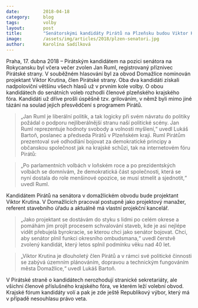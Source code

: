 ```yaml
---
date:         2018-04-18
category:     blog
tags:         volby
layout:       post
title:        "Senátorskými kandidáty Pirátů na Plzeňsku budou Viktor Krutina a Jan Ruml"
image:        /assets/img/articles/2018/plzen-senatori.jpg
author:       Karolína Sadílková
---
```


Praha, 17. dubna 2018 – Pirátským kandidátem na pozici senátora na Rokycansku byl včera večer zvolen Jan Ruml, registrovaný příznivec Pirátské strany. V souběžném hlasování byl za obvod Domažlice nominován projektant Viktor Krutina, člen Pirátské strany. Oba dva kandidáti získali nadpoloviční většinu všech hlasů už v prvním kole volby. O obou kandidátech do senátních voleb rozhodli členové plzeňského krajského fóra. Kandidáti už dříve prošli úspěšně tzv. grilováním, v němž byli mimo jiné tázáni na soulad jejich přesvědčení s programem Pirátů.

> „Jan Ruml je liberální politik, a tak logicky při svém návratu do politiky požádal o podporu nejliberálnější stranu naší politické scény. Jan Ruml reprezentuje hodnoty svobody a volnosti myšlení,“ uvedl Lukáš Bartoň, poslanec a předseda Pirátů v Plzeňském kraji. Ruml Pirátům prezentoval své odhodlání bojovat za demokratické principy a občanskou společnost jak na krajské schůzi, tak na internetovém fóru Pirátů: 

> „Po parlamentních volbách v loňském roce a po prezidentských volbách se domnívám, že demokratická část společnosti, která se nyní dostala do role menšinové opozice, se musí stmelit a sjednotit,“ uvedl Ruml.

Kandidátem Pirátů na senátora v domažlickém obvodu bude projektant Viktor Krutina. V Domažlicích pracoval postupně jako projektový manažer, referent stavebního úřadu a aktuálně má vlastní projekční kancelář. 

> „Jako projektant se dostávám do styku s lidmi po celém okrese a pomáhám jim projít procesem schvalování staveb, kde je asi nejlépe vidět přebujelá byrokracie, se kterou chci jako senátor bojovat. Chci, aby senátor plnil funkci okresního ombudsmana,“ uvedl čerstvě zvolený kandidát, který letos splnil podmínku věku nad 40 let. 

> „Viktor Krutina je dlouholetý člen Pirátů a v rámci své politické činnosti se zabývá územním plánováním, dopravou a technickým fungováním města Domažlice,“ uvedl Lukáš Bartoň.

V Pirátské straně o kandidátech nerozhodují stranické sekretariáty, ale všichni členové příslušného krajského fóra, ve kterém leží volební obvod. Krajské fórum kandidáty volí a pak je zde ještě Republikový výbor, který má v případě nesouhlasu právo veta.
